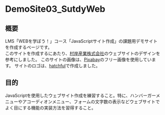 # DemoSite03_SutdyWeb
## 概要
LMS「WEBを学ぼう！」コース「JavaScriptサイト作成」の課題用デモサイトを作成するページです。  
このサイトを作成するにあたり、[村岸産業株式会社](https://muragishi.com/)のウェブサイトのデザインを参考にしました。
このサイトの画像は、[Pixabay](https://pixabay.com/ja/)のフリー画像を使用しています。
サイトのロゴは、[hatchful](https://hatchful.shopify.com/ja/)で作成しました。
## 目的
JavaScriptを使用したウェブサイト作成を練習すること。特に、ハンバーガーメニューやアコーディオンメニュー、フォームの文字数の表示などウェブサイトでよく目にする機能の実装方法を習得すること。

